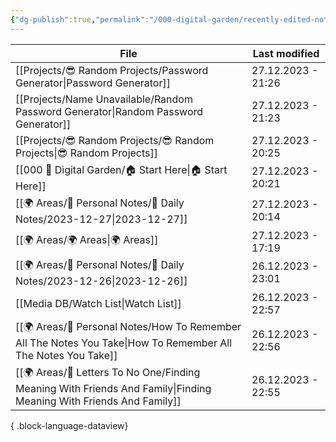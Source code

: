 ```yaml
---
{"dg-publish":true,"permalink":"/000-digital-garden/recently-edited-notes/","dgPassFrontmatter":true,"noteIcon":"3","created":"2023-12-14T09:05:52.599+05:30","updated":"2023-12-14T09:12:44.868+05:30"}
---
```


| File                                                                                                                   | Last modified      |
| ---------------------------------------------------------------------------------------------------------------------- | ------------------ |
| [[Projects/😎 Random Projects/Password Generator\|Password Generator]]                                              | 27.12.2023 - 21:26 |
| [[Projects/Name Unavailable/Random Password Generator\|Random Password Generator]]                                  | 27.12.2023 - 21:23 |
| [[Projects/😎 Random Projects/😎 Random Projects\|😎 Random Projects]]                                              | 27.12.2023 - 20:25 |
| [[000 🏡 Digital Garden/🏠 Start Here\|🏠 Start Here]]                                                              | 27.12.2023 - 20:21 |
| [[🌍 Areas/📧 Personal Notes/📓 Daily Notes/2023-12-27\|2023-12-27]]                                                | 27.12.2023 - 20:14 |
| [[🌍 Areas/🌍 Areas\|🌍 Areas]]                                                                                     | 27.12.2023 - 17:19 |
| [[🌍 Areas/📧 Personal Notes/📓 Daily Notes/2023-12-26\|2023-12-26]]                                                | 26.12.2023 - 23:01 |
| [[Media DB/Watch List\|Watch List]]                                                                                 | 26.12.2023 - 22:57 |
| [[🌍 Areas/📧 Personal Notes/How To Remember All The Notes You Take\|How To Remember All The Notes You Take]]       | 26.12.2023 - 22:56 |
| [[🌍 Areas/📧  Letters To No One/Finding Meaning With Friends And Family\|Finding Meaning With Friends And Family]] | 26.12.2023 - 22:55 |

{ .block-language-dataview}
